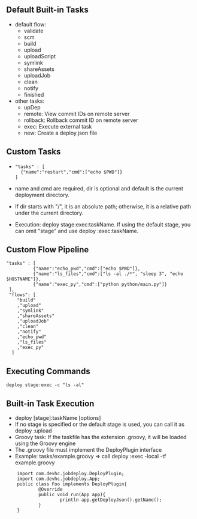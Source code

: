 ## Default Built-in Tasks

* default flow:
    * validate
    * scm
    * build
    * upload
    * uploadScript
    * symlink
    * shareAssets
    * uploadJob
    * clean
    * notify
    * finished
* other tasks:
    * upDep
    * remote: View commit IDs on remote server
    * rollback: Rollback commit ID on remote server
    * exec: Execute external task
    * new: Create a deploy.json file

## Custom Tasks
* ```
  "tasks" : [
  	{"name":"restart","cmd":["echo $PWD"]}
  ] 
  ```

* name and cmd are required, dir is optional and default is the current deployment directory.

* If dir starts with "/", it is an absolute path; otherwise, it is a relative path under the current directory.

* Execution: deploy stage:exec:taskName. If using the default stage, you can omit "stage" and use deploy :exec:taskName.
  
## Custom Flow Pipeline

```
"tasks" : [
          {"name":"echo_pwd","cmd":["echo $PWD"]},
          {"name":"ls_files","cmd":["ls -al ./*", "sleep 3", "echo $HOSTNAME"]},
          {"name":"exec_py","cmd":["python python/main.py"]}
 ],
 "flows": [
    "build"
    ,"upload"
    ,"symlink"
    ,"shareAssets"
    ,"uploadJob"
    ,"clean"
    ,"notify"
    ,"echo_pwd"
    ,"ls_files"
    ,"exec_py"
  ]

```
## Executing Commands

```
deploy stage:exec -c "ls -al"
```
 

## Built-in Task Execution
* deploy [stage]:taskName [options]
* If no stage is specified or the default stage is used, you can call it as deploy :upload
* Groovy task: If the taskfile has the extension .groovy, it will be loaded using the Groovy engine
* The .groovy file must implement the DeployPlugin interface
* Example: tasks/example.groovy => call deploy :exec -local -tf example.groovy
``` 
    import com.devhc.jobdeploy.DeployPlugin;
    import com.devhc.jobdeploy.App;
    public class Foo implements DeployPlugin{
            @Override
            public void run(App app){
                    println app.getDeployJson().getName();
            }
    }
    
```
